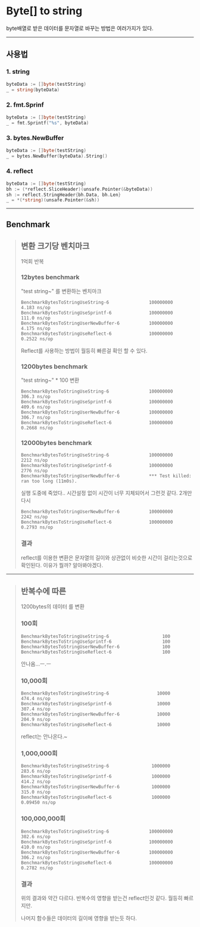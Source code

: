 # Byte[] to string

byte배열로 받은 데이터를 문자열로 바꾸는 방법은 여러가지가 있다.

---
## 사용법

### 1. string
```go
byteData := []byte(testString)
_ = string(byteData)
```

### 2. fmt.Sprinf
```go
byteData := []byte(testString)
_ = fmt.Sprintf("%s", byteData)
```

### 3. bytes.NewBuffer
```go
byteData := []byte(testString)
_ = bytes.NewBuffer(byteData).String()
```

### 4. reflect
```go
byteData := []byte(testString)
bh := (*reflect.SliceHeader)(unsafe.Pointer(&byteData))
sh := reflect.StringHeader{bh.Data, bh.Len}
_ = *(*string)(unsafe.Pointer(&sh))
```

---

## Benchmark

> ## 변환 크기당 벤치마크
> 
> 1억회 반복
> 
> ### 12bytes benchmark
> 
> "test string~" 를 변환하는 벤치마크
> 
> ```console
> BenchmarkBytesToStringUseString-6               100000000                4.183 ns/op
> BenchmarkBytesToStringUseSprintf-6              100000000              111.0 ns/op
> BenchmarkBytesToStringUserNewBuffer-6           100000000                4.175 ns/op
> BenchmarkBytesToStringUseReflect-6              100000000                0.2522 ns/op
> ```
> 
> Reflect를 사용하는 방법이 월등히 빠른걸 확인 할 수 있다.
> 
> ### 1200bytes benchmark
> 
> "test string~" * 100 변환
> 
> ```console
> BenchmarkBytesToStringUseString-6               100000000              306.3 ns/op
> BenchmarkBytesToStringUseSprintf-6              100000000              409.6 ns/op
> BenchmarkBytesToStringUserNewBuffer-6           100000000              306.7 ns/op
> BenchmarkBytesToStringUseReflect-6              100000000                0.2668 ns/op
> ```
> 
> ### 12000bytes benchmark
> 
> ```console
> BenchmarkBytesToStringUseString-6               100000000             2212 ns/op
> BenchmarkBytesToStringUseSprintf-6              100000000             2776 ns/op
> BenchmarkBytesToStringUserNewBuffer-6           *** Test killed: ran too long (11m0s).
> ```
> 실행 도중에 죽었다.. 시간설정 없이 시간이 너무 지체되어서 그런것 같다. 2개만 다시
> ```console
> BenchmarkBytesToStringUserNewBuffer-6           100000000             2242 ns/op
> BenchmarkBytesToStringUseReflect-6              100000000                0.2793 ns/op
> ```
> 
> ### 결과 
> 
> reflect를 이용한 변환은 문자열의 길이와 상관없이 비슷한 시간이 걸리는것으로 확인된다. 이유가 뭘까? 알아봐야겠다.

--- 

> ## 반복수에 따른 
> 
> 1200bytes의 데이터 를 변환
> 
> ### 100회
> ```console
> BenchmarkBytesToStringUseString-6                    100
> BenchmarkBytesToStringUseSprintf-6                   100
> BenchmarkBytesToStringUserNewBuffer-6                100
> BenchmarkBytesToStringUseReflect-6                   100
> ```
> 안나옴...ㅡ.ㅡ
> 
> ### 10,000회
> ```console
> BenchmarkBytesToStringUseString-6                  10000               474.4 ns/op
> BenchmarkBytesToStringUseSprintf-6                 10000               307.4 ns/op
> BenchmarkBytesToStringUserNewBuffer-6              10000               204.9 ns/op
> BenchmarkBytesToStringUseReflect-6                 10000
> ```
> reflect는 안나온다.~ 
> 
> ### 1,000,000회
> ```console
> BenchmarkBytesToStringUseString-6                1000000               283.6 ns/op
> BenchmarkBytesToStringUseSprintf-6               1000000               414.2 ns/op
> BenchmarkBytesToStringUserNewBuffer-6            1000000               315.0 ns/op
> BenchmarkBytesToStringUseReflect-6               1000000                 0.09450 ns/op
> ```
> 
> ### 100,000,000회
> ```console
> BenchmarkBytesToStringUseString-6               100000000              302.6 ns/op
> BenchmarkBytesToStringUseSprintf-6              100000000              410.0 ns/op
> BenchmarkBytesToStringUserNewBuffer-6           100000000              306.2 ns/op
> BenchmarkBytesToStringUseReflect-6              100000000                0.2782 ns/op
> ```
> 
> ### 결과
> 
> 위의 결과와 약간 다르다. 반복수의 영향을 받는건 reflect인것 같다. 월등히 빠르지만.
> 
> 나머지 함수들은 데이터의 길이에 영향을 받는듯 하다.
